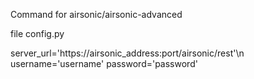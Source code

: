 Command for airsonic/airsonic-advanced



file config.py

server_url='https://airsonic_address:port/airsonic/rest'\n
username='username'
password='password'
